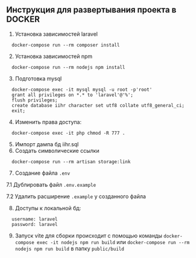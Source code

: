 ## Инструкция для развертывания проекта в DOCKER

1. Установка зависимостей laravel

```console
  docker-compose run --rm composer install
```

2. Установка зависимостей npm

```console
  docker-compose run --rm nodejs npm install
```

3. Подготовка mysql

```console
  docker-compose exec -it mysql mysql -u root -p'root'
  grant all privileges on *.* to 'laravel'@'%';
  flush privileges;
  create database iihr character set utf8 collate utf8_general_ci;
  exit;
```

4. Изменить права доступа:

```console
  docker-compose exec -it php chmod -R 777 .
```

5. Импорт дампа бд iihr.sql
6. Создать символические ссылки

```console
  docker-compose run --rm artisan storage:link
```

7. Создание файла `.env`

7.1 Дублировать файл `.env.example`

7.2 Удалить расширение `.example` у созданного файла

8. Доступы к локальной бд:

```console
  username: laravel
  password: laravel
```

9. Запуск vite для сборки происходит с помощью команды `docker-compose exec -it nodejs npm run build` или `docker-compose run --rm nodejs npm run build` в папку `public/build`
